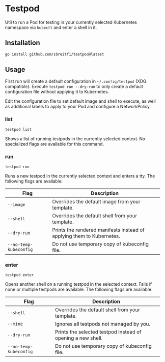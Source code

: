 # Testpod

Util to run a Pod for testing in your currently selected Kubernetes namespace via `kubectl` and enter a shell in it.

## Installation

```sh
go install github.com/sbreitf1/testpod@latest
```

## Usage

First run will create a default configuration in `~/.config/testpod` (XDG compatible). Execute `testpod run --dry-run` to only create a default configuration file without applying it to Kubernetes.

Edit the configuration file to set default image and shell to execute, as well as additional labels to apply to your Pod and configure a NetworkPolicy.

### list

```
testpod list
```

Shows a list of running testpods in the currently selected context. No specialized flags are available for this command.

### run

```
testpod run
```

Runs a new testpod in the currently selected context and enters a tty. The following flags are available:

| Flag | Description |
| ---- | ----------- |
| `--image` | Overrides the default image from your template. |
| `--shell` | Overrides the default shell from your template. |
| `--dry-run` | Prints the rendered manifests instead of applying them to Kubernetes. |
| `--no-temp-kubeconfig` | Do not use temporary copy of kubeconfig file. |

### enter

```
testpod enter
```

Opens another shell on a running testpod in the selected context. Fails if none or multiple testpods are available. The following flags are available:

| Flag | Description |
| ---- | ----------- |
| `--shell` | Overrides the default shell from your template. |
| `--mine` | Ignores all testpods not managed by you. |
| `--dry-run` | Prints the selected testpod instead of opening a new shell. |
| `--no-temp-kubeconfig` | Do not use temporary copy of kubeconfig file. |
